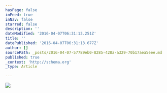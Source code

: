 ```yaml
---
hasPage: false
inFeed: true
inNav: false
starred: false
description: ''
dateModified: '2016-04-07T06:31:13.251Z'
title: ''
datePublished: '2016-04-07T06:31:13.677Z'
author: []
sourcePath: _posts/2016-04-07-57789eb0-8285-428a-a329-70b17aea5eee.md
published: true
_context: 'http://schema.org'
_type: Article

---
```

![](https://the-grid-user-content.s3-us-west-2.amazonaws.com/2548cde4-ce70-4eef-95f5-66b47de35142.jpg)
